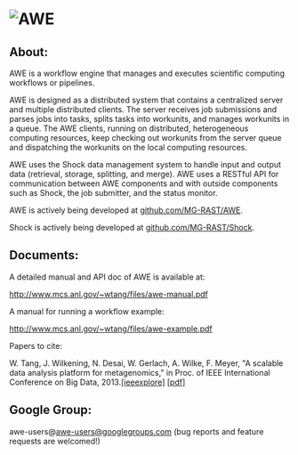 ![AWE](https://raw.github.com/wtangiit/AWE/master/site/images/awe-lg.png)
=====

About:
------

AWE is a workflow engine that manages and executes scientific computing workflows or pipelines. 


AWE is designed as a distributed system that contains a centralized server and multiple distributed clients. The server receives job submissions and parses jobs into tasks, splits tasks into workunits, and manages workunits in a queue. The AWE clients, running on distributed, heterogeneous computing resources, keep checking out workunits from the server queue and dispatching the workunits on the local computing resources. 


AWE uses the Shock data management system to handle input and output data (retrieval, storage, splitting, and merge). AWE uses a RESTful API for communication between AWE components and with outside components such as Shock, the job submitter, and the status monitor.


AWE is actively being developed at [github.com/MG-RAST/AWE](http://github.com/MG-RAST/AWE).


Shock is actively being developed at [github.com/MG-RAST/Shock](http://github.com/MG-RAST/Shock).



Documents:
------

A detailed manual and API doc of AWE is available at:

http://www.mcs.anl.gov/~wtang/files/awe-manual.pdf

A manual for running a workflow example:

http://www.mcs.anl.gov/~wtang/files/awe-example.pdf

Papers to cite:

W. Tang, J. Wilkening, N. Desai, W. Gerlach, A. Wilke, F. Meyer, "A scalable data analysis platform for metagenomics," in Proc. of IEEE International Conference on Big Data, 2013.[[ieeexplore]](http://ieeexplore.ieee.org/xpl/articleDetails.jsp?arnumber=6691723) [[pdf]](http://www.mcs.anl.gov/papers/P5012-0913_1.pdf)



Google Group:
------

awe-users@awe-users@googlegroups.com  (bug reports and feature requests are welcomed!)

